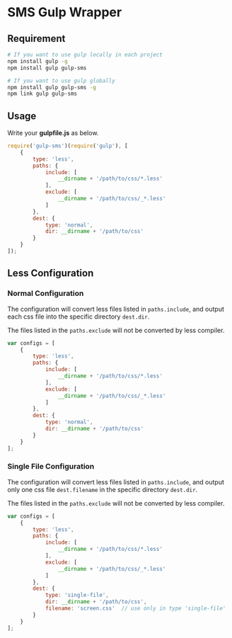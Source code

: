 SMS Gulp Wrapper
================

## Requirement

```bash
# If you want to use gulp locally in each project
npm install gulp -g
npm install gulp gulp-sms

# If you want to use gulp globally
npm install gulp gulp-sms -g
npm link gulp gulp-sms
```

## Usage

Write your **gulpfile.js** as below.

```js
require('gulp-sms')(require('gulp'), [
    {
        type: 'less',
        paths: {
            include: [
                __dirname + '/path/to/css/*.less'
            ],
            exclude: [
                __dirname + '/path/to/css/_*.less'
            ]
        },
        dest: {
            type: 'normal',
            dir: __dirname + '/path/to/css'
        }
    }
]);
```

## Less Configuration

### Normal Configuration

The configuration will convert less files listed in `paths.include`, and output each css file into the specific directory `dest.dir`.

The files listed in the `paths.exclude` will not be converted by less compiler.

```js
var configs = [
	{
		type: 'less',
		paths: {
			include: [
				__dirname + '/path/to/css/*.less'
			],
			exclude: [
				__dirname + '/path/to/css/_*.less'
			]
		},
		dest: {
			type: 'normal',
			dir: __dirname + '/path/to/css'
		}
	}
];
```

### Single File Configuration

The configuration will convert less files listed in `paths.include`, and output only one css file `dest.filename` in the specific directory `dest.dir`.

The files listed in the `paths.exclude` will not be converted by less compiler.

```js
var configs = [
	{
		type: 'less',
		paths: {
			include: [
				__dirname + '/path/to/css/*.less'
			],
			exclude: [
				__dirname + '/path/to/css/_*.less'
			]
		},
		dest: {
			type: 'single-file',
			dir: __dirname + '/path/to/css',
			filename: 'screen.css'  // use only in type 'single-file'
		}
	}
];
```
